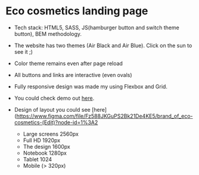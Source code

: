 # Eco cosmetics landing page

* Tech stack: HTML5, SASS, JS(hamburger button and switch theme button), BEM methodology.

* The website has two themes (Air Black and Air Blue). Click on the sun to see it ;)

* Color theme remains even after page reload

* All buttons and links are interactive (even ovals)

* Fully responsive design was made my using Flexbox and Grid.

* You could check demo out [here](https://sasha39612.github.io/Eco_cosmetics/).

* Design of layout you could see [here](https://www.figma.com/file/Fz588JKGuPS2Bk21De4KE5/brand_of_eco-cosmetics-(Edit)?node-id=1%3A2

  - Large screens 2560px
  - Full HD 1920px
  - The design 1600px
  - Notebook 1280px
  - Tablet 1024
  - Mobile (> 320px)

